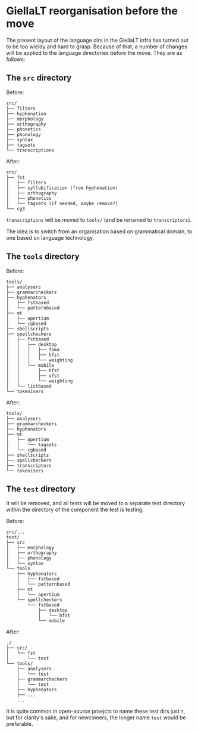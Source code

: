 # GiellaLT reorganisation before the move

The present layout of the language dirs in the GiellaLT infra has turned out to be too wieldy and hard to grasp. Because of that, a number of changes will be applied to the language directories before the move. They are as follows:

## The `src` directory

Before:

```
src/
├── filters
├── hyphenation
├── morphology
├── orthography
├── phonetics
├── phonology
├── syntax
├── tagsets
└── transcriptions
```

After:

```
src/
├── fst
│   ├── filters
│   ├── syllabification (from hyphenation)
│   ├── orthography
│   ├── phonetics
│   └── tagsets (if needed, maybe remove?)
└── cg3
```

`transcriptions` will be moved to `tools/` (and be renamed to `transcriptors`).

The idea is to switch from an organisation based on grammatical domain, to one based on language technology.

## The `tools` directory

Before:

```
tools/
├── analysers
├── grammarcheckers
├── hyphenators
│   ├── fstbased
│   └── patternbased
├── mt
│   ├── apertium
│   └── cgbased
├── shellscripts
├── spellcheckers
│   ├── fstbased
│   │   ├── desktop
│   │   │   ├── foma
│   │   │   ├── hfst
│   │   │   └── weighting
│   │   └── mobile
│   │       ├── hfst
│   │       ├── vfst
│   │       └── weighting
│   └── listbased
└── tokenisers
```

After:

```
tools/
├── analysers
├── grammarcheckers
├── hyphenators
├── mt
│   ├── apertium
│   │   └── tagsets
│   └── cgbased
├── shellscripts
├── spellcheckers
├── transcriptors
└── tokenisers
```

## The `test` directory

It will be removed, and all tests will be moved to a separate test directory within the directory of the component the test is testing.

Before:

```
src/...
test/
├── src
│   ├── morphology
│   ├── orthography
│   ├── phonology
│   └── syntax
└── tools
    ├── hyphenators
    │   ├── fstbased
    │   └── patternbased
    ├── mt
    │   └── apertium
    └── spellcheckers
        └── fstbased
            ├── desktop
            │   └── hfst
            └── mobile
```

After:

```
./
├── src/
│   └── fst
│       └── test
└── tools/
    ├── analysers
    │   └── test
    ├── grammarcheckers
    │   └── test
    ├── hyphenators
    ├── ...
    ...
```

It is quite common in open-source proejcts to name these test dirs just `t`, but for clarity's sake, and for newcomers, the longer name `test` would be preferable.
